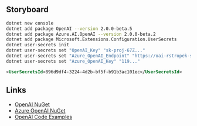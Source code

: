 ## Storyboard

```bash
dotnet new console
dotnet add package OpenAI --version 2.0.0-beta.5
dotnet add package Azure.AI.OpenAI --version 2.0.0-beta.2
dotnet add package Microsoft.Extensions.Configuration.UserSecrets
dotnet user-secrets init
dotnet user-secrets set "OpenAI_Key" "sk-proj-67Z..."
dotnet user-secrets set "Azure_OpenAI_Endpoint" "https://oai-rstropek-sweden.openai.azure.com/"
dotnet user-secrets set "Azure_OpenAI_Key" "119..."
```

```xml
<UserSecretsId>896d9df4-3224-4d2b-bf5f-b91b3ac101ec</UserSecretsId>
```

## Links

* [OpenAI NuGet](https://www.nuget.org/packages/OpenAI/)
* [Azure OpenAI NuGet](https://www.nuget.org/packages/Azure.AI.OpenAI/)
* [OpenAI Code Examples](https://github.com/openai/openai-dotnet/tree/main/examples)

